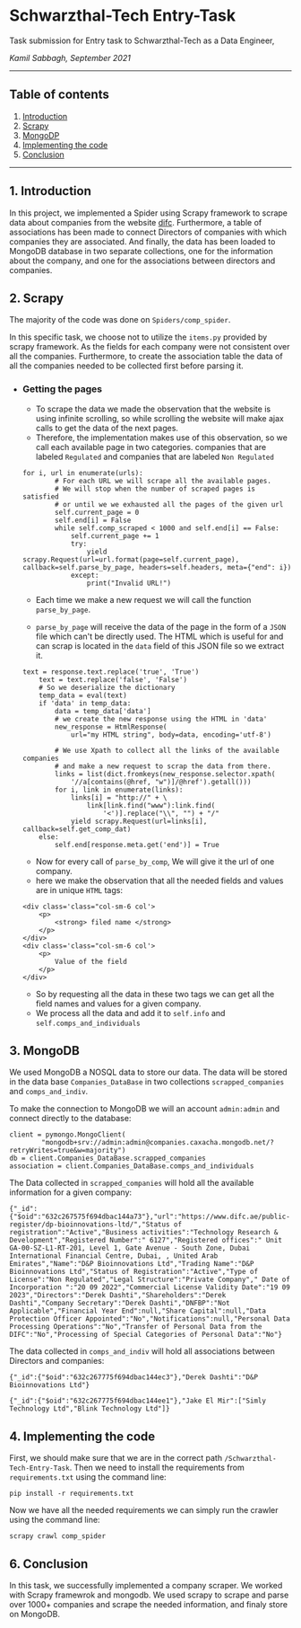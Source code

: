 # Schwarzthal-Tech Entry-Task

Task submission for Entry task to Schwarzthal-Tech as a Data Engineer, 

_Kamil Sabbagh, September 2021_

---

## Table of contents
1. [ Introduction ](#intro)
2. [ Scrapy ](#Scrapy)
3. [ MongoDP ](#MongoDB)
4. [ Implementing the code ](#Implemention)
4. [ Conclusion ](#Conclusion)
___
<a name="intro"></a>
## 1. Introduction
In this project, we implemented a Spider using Scrapy framework to scrape data about companies from the website [difc](https://www.difc.ae). Furthermore, a table of associations has been made to connect Directors of companies with which companies they are associated. And finally, the data has been loaded to MongoDB database in two separate collections, one for the information about the company, and one for the associations between directors and companies.

<a name="Scrapy"></a>
## 2. Scrapy
The majority of the code was done on `Spiders/comp_spider`.

In this specific task, we choose not to utilize the `items.py` provided by scrapy framework. As the fields for each company were not consistent over all the companies. Furthermore, to create the association table the data of all the companies needed to be collected first before parsing it.

  - ### Getting the pages
    - To scrape the data we made the observation that the website is using infinite scrolling, so while scrolling the website will make ajax calls to get the data of the next pages.
    - Therefore, the implementation makes use of this observation, so we call each available page in two categories. companies that are labeled `Regulated` and companies that are labeled `Non Regulated`
    ```
    for i, url in enumerate(urls):
            # For each URL we will scrape all the available pages.
            # We will stop when the number of scraped pages is satisfied
            # or until we we exhausted all the pages of the given url
            self.current_page = 0
            self.end[i] = False
            while self.comp_scraped < 1000 and self.end[i] == False:
                self.current_page += 1
                try:
                    yield scrapy.Request(url=url.format(page=self.current_page), callback=self.parse_by_page, headers=self.headers, meta={"end": i})
                except:
                    print("Invalid URL!")
    ```
    - Each time we make a new request we will call the function `parse_by_page`.
  
    - `parse_by_page` will receive the data of the page in the form of a `JSON` file which can't be directly used. The HTML which is useful for and can scrap is located in the `data` field of this JSON file so we extract it.
    
    ```
    text = response.text.replace('true', 'True')
        text = text.replace('false', 'False')
        # So we deserialize the dictionary
        temp_data = eval(text)
        if 'data' in temp_data:
            data = temp_data['data']
            # we create the new response using the HTML in 'data'
            new_response = HtmlResponse(
                url="my HTML string", body=data, encoding='utf-8')

            # We use Xpath to collect all the links of the available companies
            # and make a new request to scrap the data from there.
            links = list(dict.fromkeys(new_response.selector.xpath(
                '//a[contains(@href, "w")]/@href').getall()))
            for i, link in enumerate(links):
                links[i] = "http://" + \
                    link[link.find("www"):link.find(
                        '<')].replace("\\", "") + "/"
                yield scrapy.Request(url=links[i], callback=self.get_comp_dat)
        else:
            self.end[response.meta.get('end')] = True
    ```
    - Now for every call of `parse_by_comp`, We will give it the url of one company.
    - here we make the observation that all the needed fields and values are in unique `HTML` tags:
    ```
    <div class='class="col-sm-6 col'>
        <p>
            <strong> filed name </strong>
        </p>
    </div>
    <div class='class="col-sm-6 col'>
        <p>
            Value of the field
        </p>
    </div>
    ```
    - So by requesting all the data in these two tags we can get all the field names and values for a given company.
    - We process all the data and add it to `self.info` and `self.comps_and_individuals`

<a name="MongoDB"></a>
## 3. MongoDB
We used MongoDB a NOSQL data to store our data. The data will be stored in the data base `Companies_DataBase` in two collections `scrapped_companies` and `comps_and_indiv`.

To make the connection to MongoDB we will an account `admin:admin` and connect directly to the database:
```
client = pymongo.MongoClient(
        "mongodb+srv://admin:admin@companies.caxacha.mongodb.net/?retryWrites=true&w=majority")
db = client.Companies_DataBase.scrapped_companies
association = client.Companies_DataBase.comps_and_individuals
```


The Data collected in `scrapped_companies` will hold all the available information for a given company:
```
{"_id":{"$oid":"632c267575f694dbac144a73"},"url":"https://www.difc.ae/public-register/dp-bioinnovations-ltd/","Status of registration":"Active","Business activities":"Technology Research & Development","Registered Number":" 6127","Registered offices":" Unit GA-00-SZ-L1-RT-201, Level 1, Gate Avenue - South Zone, Dubai International Financial Centre, Dubai, , United Arab Emirates","Name":"D&P Bioinnovations Ltd","Trading Name":"D&P Bioinnovations Ltd","Status of Registration":"Active","Type of License":"Non Regulated","Legal Structure":"Private Company"," Date of Incorporation ":"20 09 2022","Commercial License Validity Date":"19 09 2023","Directors":"Derek Dashti","Shareholders":"Derek Dashti","Company Secretary":"Derek Dashti","DNFBP":"Not Applicable","Financial Year End":null,"Share Capital":null,"Data Protection Officer Appointed":"No","Notifications":null,"Personal Data Processing Operations":"No","Transfer of Personal Data from the DIFC":"No","Processing of Special Categories of Personal Data":"No"}
```

The data collected in `comps_and_indiv` will hold all associations between Directors and companies:
```
{"_id":{"$oid":"632c267775f694dbac144ec3"},"Derek Dashti":"D&P Bioinnovations Ltd"}

{"_id":{"$oid":"632c267775f694dbac144ee1"},"Jake El Mir":["Simly Technology Ltd","Blink Technology Ltd"]}
```
<a name="Implemention"></a>
## 4. Implementing the code
First, we should make sure that we are in the correct path `/Schwarzthal-Tech-Entry-Task`. Then we need to install the requirements from `requirements.txt` using the command line:
```
pip install -r requirements.txt
```

Now we have all the needed requirements we can simply run the crawler using the command line:
```
scrapy crawl comp_spider
```
<a name="Conclusion"></a>
## 6. Conclusion
In this task, we successfully implemented a company scraper. We worked with Scrapy framewrok and mongodb. We used scrapy to scrape and parse over 1000+ companies and scrape the needed information, and finaly store on MongoDB.

